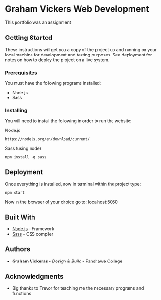 # Graham Vickers Web Development

This portfolio was an assignment 
## Getting Started

These instructions will get you a copy of the project up and running on your local machine for development and testing purposes. See deployment for notes on how to deploy the project on a live system.

### Prerequisites

You must have the following programs installed: 

* Node.js
* Sass

### Installing

You will need to install the following in order to run the website:

Node.js
```
https://nodejs.org/en/download/current/
```

Sass (using node)
```
npm install -g sass
```

## Deployment

Once everything is installed, now in terminal within the project type:

```
npm start
```

Now in the browser of your choice go to: localhost:5050

## Built With

* [Node.js](https://nodejs.org/en/) - Framework
* [Sass](https://sass-lang.com/) - CSS compiler

## Authors

* **Graham Vickeras** - *Design & Build* - [Fanshawe College](https://github.com/grahamvickers)

## Acknowledgments

* Big thanks to Trevor for teaching me the necessary programs and functions
